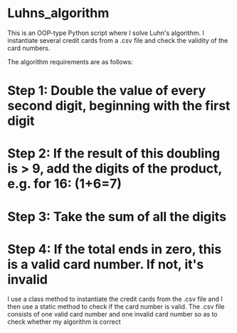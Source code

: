 # Luhns_algorithm
This is an OOP-type Python script where I solve Luhn's algorithm. I instantiate several credit cards from a .csv file and check the validity of the card numbers.

The algorithm requirements are as follows:

# Step 1: Double the value of every second digit, beginning with the first digit
# Step 2: If the result of this doubling is > 9, add the digits of the product, e.g. for 16: (1+6=7)
# Step 3: Take the sum of all the digits
# Step 4: If the total ends in zero, this is a valid card number. If not, it's invalid

I use a class method to instantiate the credit cards from the .csv file and I then use a static method to check if the card number is valid. The .csv file consists of one valid card number and one invalid card number so as to check whether my algorithm is correct
